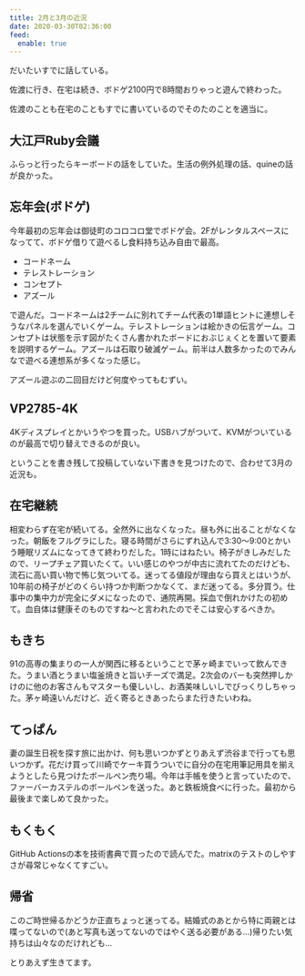 ```yaml
---
title: 2月と3月の近況
date: 2020-03-30T02:36:00
feed:
  enable: true
---
```


だいたいすでに話している。

佐渡に行き、在宅は続き、ボドゲ2100円で8時間おりゃっと遊んで終わった。

佐渡のことも在宅のこともすでに書いているのでそのたのことを適当に。

## 大江戸Ruby会議
ふらっと行ったらキーボードの話をしていた。生活の例外処理の話、quineの話が良かった。

## 忘年会(ボドゲ)
今年最初の忘年会は御徒町のコロコロ堂でボドゲ会。2Fがレンタルスペースになってて、ボドゲ借りて遊べるし食料持ち込み自由で最高。

- コードネーム
- テレストレーション
- コンセプト
- アズール

で遊んだ。コードネームは2チームに別れてチーム代表の1単語ヒントに連想しそうなパネルを選んでいくゲーム。テレストレーションは絵かきの伝言ゲーム。コンセプトは状態を示す図がたくさん書かれたボードにおぶじぇくとを置いて要素を説明するゲーム。アズールは石取り破滅ゲーム。前半は人数多かったのでみんなで遊べる連想系が多くなった感じ。

アズール遊ぶの二回目だけど何度やってもむずい。

## VP2785-4K

4Kディスプレイとかいうやつを買った。USBハブがついて、KVMがついているのが最高で切り替えできるのが良い。


ということを書き残して投稿していない下書きを見つけたので、合わせて3月の近況も。

## 在宅継続
相変わらず在宅が続いてる。全然外に出なくなった。昼も外に出ることがなくなった。朝飯をフルグラにした。寝る時間がさらにずれ込んで3:30～9:00とかいう睡眠リズムになってきて終わりだした。1時にはねたい。椅子がきしみだしたので、リープチェア買いたくて。いい感じのやつが中古に流れてたのだけども、流石に高い買い物で怖じ気ついてる。迷ってる値段が理由なら買えとはいうが、10年前の椅子がどのくらい持つか判断つかなくて、まだ迷ってる。多分買う。仕事中の集中力が完全にダメになったので、通院再開。採血で倒れかけたの初めて。血自体は健康そのものですね～と言われたのでそこは安心するべきか。

## もきち
91の高専の集まりの一人が関西に移るということで茅ヶ崎までいって飲んできた。うまい酒とうまい塩釜焼きと旨いチーズで満足。2次会のバーも突然押しかけのに他のお客さんもマスターも優しいし、お酒美味しいしでびっくりしちゃった。茅ヶ崎遠いんだけど、近く寄るときあったらまた行きたいわね。

## てっぱん
妻の誕生日祝を探す旅に出かけ、何も思いつかずとりあえず渋谷まで行っても思いつかず。花だけ買って川崎でケーキ買うついでに自分の在宅用筆記用具を揃えようとしたら見つけたボールペン売り場。今年は手帳を使うと言っていたので、ファーバーカステルのボールペンを送った。あと鉄板焼食べに行った。最初から最後まで楽しめて良かった。

## もくもく
GitHub Actionsの本を技術書典で買ったので読んでた。matrixのテストのしやすさが尋常じゃなくてすごい。

## 帰省
このご時世帰るかどうか正直ちょっと迷ってる。結婚式のあとから特に両親とは喋ってないので(あと写真も送ってないのではやく送る必要がある…)帰りたい気持ちは山々なのだけれども…

とりあえず生きてます。
